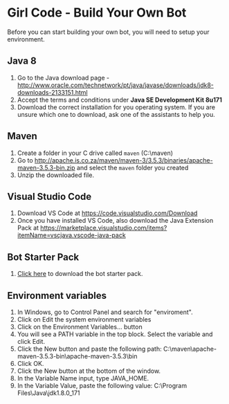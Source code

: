 # Girl Code - Build Your Own Bot

Before you can start building your own bot, you will need to setup your environment.

## Java 8

1. Go to the Java download page - http://www.oracle.com/technetwork/pt/java/javase/downloads/jdk8-downloads-2133151.html
2. Accept the terms and conditions under **Java SE Development Kit 8u171**
3. Download the correct installation for you operating system. If you are unsure which one to download, ask one of the assistants to help you.

## Maven
1. Create a folder in your C drive called `maven` (C:\maven)
2. Go to http://apache.is.co.za/maven/maven-3/3.5.3/binaries/apache-maven-3.5.3-bin.zip and select the `maven` folder you created
3. Unzip the downloaded file.

## Visual Studio Code

1. Download VS Code at https://code.visualstudio.com/Download
2. Once you have installed VS Code, also download the Java Extension Pack at https://marketplace.visualstudio.com/items?itemName=vscjava.vscode-java-pack

## Bot Starter Pack
1. [Click here](https://github.com/madenem/girl-code/raw/master/starter-pack.zip) to download the bot starter pack.

## Environment variables
1. In Windows, go to Control Panel and search for "enviroment".
2. Click on Edit the system environment variables
3. Click on the Environment Variables... button
4. You will see a PATH variable in the top block. Select the variable and click Edit.
5. Click the New button and paste the following path: C:\maven\apache-maven-3.5.3-bin\apache-maven-3.5.3\bin
6. Click OK.
7. Click the New button at the bottom of the window.
8. In the Variable Name input, type JAVA_HOME.
9. In the Variable Value, paste the following value: C:\Program Files\Java\jdk1.8.0_171


